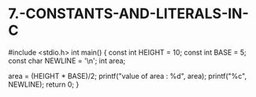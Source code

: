 # 7.-CONSTANTS-AND-LITERALS-IN-C
#include <stdio.h>
int main() 
{
const int HEIGHT = 10;
 const int BASE = 5;
 const char NEWLINE = '\n';
 int area; 
 
 area = (HEIGHT * BASE)/2;
 printf("value of area : %d", area);
 printf("%c", NEWLINE);
 return 0;
}

